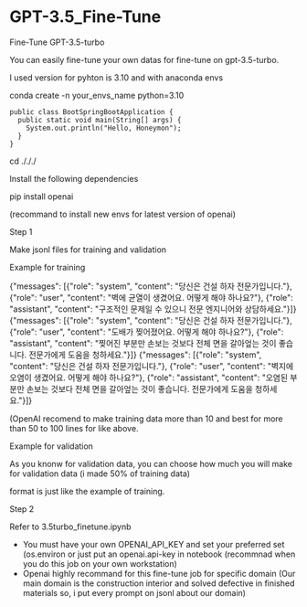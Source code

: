 # GPT-3.5_Fine-Tune
Fine-Tune GPT-3.5-turbo 

You can easily fine-tune your own datas for fine-tune on gpt-3.5-turbo.

I used version for pyhton is 3.10 and with anaconda envs

conda create -n your_envs_name python=3.10


```
public class BootSpringBootApplication {
  public static void main(String[] args) {
    System.out.println("Hello, Honeymon");
  }
}
```

cd ./././ 

Install the following dependencies

pip install openai

(recommand to install new envs for latest version of openai)

Step 1

Make jsonl files for training and validation

Example for training

{"messages": [{"role": "system", "content": "당신은 건설 하자 전문가입니다."}, {"role": "user", "content": "벽에 균열이 생겼어요. 어떻게 해야 하나요?"}, {"role": "assistant", "content": "구조적인 문제일 수 있으니 전문 엔지니어와 상담하세요."}]}
{"messages": [{"role": "system", "content": "당신은 건설 하자 전문가입니다."}, {"role": "user", "content": "도배가 찢어졌어요. 어떻게 해야 하나요?"}, {"role": "assistant", "content": "찢어진 부분만 손보는 것보다 전체 면을 갈아엎는 것이 좋습니다. 전문가에게 도움을 청하세요."}]}
{"messages": [{"role": "system", "content": "당신은 건설 하자 전문가입니다."}, {"role": "user", "content": "벽지에 오염이 생겼어요. 어떻게 해야 하나요?"}, {"role": "assistant", "content": "오염된 부분만 손보는 것보다 전체 면을 갈아엎는 것이 좋습니다. 전문가에게 도움을 청하세요."}]}

(OpenAI recomend to make training data more than 10 and best for more than 50 to 100 lines for like above.

Example for validation

As you knonw for validation data, you can choose how much you will make for validation data (i made 50% of training data)

format is just like the example of training.


Step 2

Refer to 3.5turbo_finetune.ipynb

* You must have your own OPENAI_API_KEY and set your preferred set (os.environ or just put an openai.api-key in notebook (recommnad when you do this job on your own workstation)
* Openai highly recommand for this fine-tune job for specific domain (Our main domain is the construction interior and solved defective in finished materials so, i put every prompt on jsonl about our domain)

